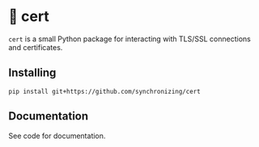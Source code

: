# 📑 cert

`cert` is a small Python package for interacting with TLS/SSL connections and certificates.

## Installing

```
pip install git+https://github.com/synchronizing/cert
```

## Documentation

See code for documentation.
